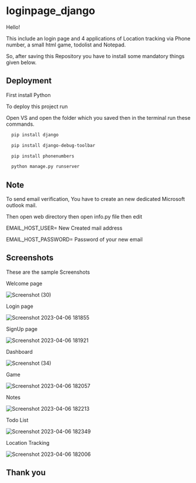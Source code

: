 
# loginpage_django

Hello!
 

This include an login page and 4 applications of Location tracking via Phone number, a small html game, todolist and Notepad.

So, after saving this Repository you have to install some mandatory things given below.


## Deployment

First install Python 

To deploy this project run

Open VS and open the folder which you saved then in the terminal run these commands.

```bash
  pip install django
```

```bash
  pip install django-debug-toolbar

```

```bash
  pip install phonenumbers
```


```bash
  python manage.py runserver
```
## Note
To send email verification, You have to create an new dedicated Microsoft outlook mail.

Then open web directory then open info.py file then edit 

EMAIL_HOST_USER= New Created mail address

EMAIL_HOST_PASSWORD= Password of your new email

## Screenshots
These are the sample Screenshots

Welcome page

![Screenshot (30)](https://github.com/KoushikNekkanti/loginpage_django/assets/110541440/df973675-68f2-425a-a6a2-06df5dcfbd0b)

Login page


![Screenshot 2023-04-06 181855](https://github.com/KoushikNekkanti/loginpage_django/assets/110541440/8463e95e-2811-43f0-8941-c34e231e8e31)

SignUp page


![Screenshot 2023-04-06 181921](https://github.com/KoushikNekkanti/loginpage_django/assets/110541440/8279b055-e325-4e85-aee7-35ddfd05de45)

Dashboard

![Screenshot (34)](https://github.com/KoushikNekkanti/loginpage_django/assets/110541440/ec6092e5-1c01-4923-b98b-8f84438ceb13)


Game


![Screenshot 2023-04-06 182057](https://github.com/KoushikNekkanti/loginpage_django/assets/110541440/4767fd46-2595-4972-9a5d-5b1e8c83cd18)


Notes



![Screenshot 2023-04-06 182213](https://github.com/KoushikNekkanti/loginpage_django/assets/110541440/9b3acc92-f1eb-4b9b-b1b8-81e60ddbfbe4)


Todo List



![Screenshot 2023-04-06 182349](https://github.com/KoushikNekkanti/loginpage_django/assets/110541440/34bdb835-4f86-40f7-8137-01794e6f47c4)
 
 
 
 Location Tracking
 
 
 
![Screenshot 2023-04-06 182006](https://github.com/KoushikNekkanti/loginpage_django/assets/110541440/6987cd7e-e3f2-48ef-a60b-46997eff0bae)

## Thank you
 

